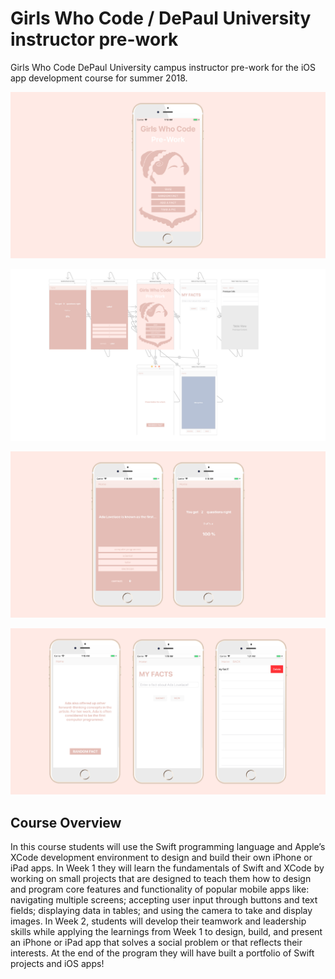 # Girls Who Code / DePaul University instructor pre-work
Girls Who Code DePaul University campus instructor pre-work for the iOS app development course for summer 2018. 

![alt text](/images/header.jpg?raw=true "App Overview 1")

![alt text](/images/wireframe.png?raw=true "App Overview 2")

![alt text](/images/quiz_game.jpg?raw=true "App Overview 3")

![alt text](/images/add_remove_fact.jpg?raw=true "App Overview 3")

## Course Overview ##
In this course students will use the Swift programming language and Apple’s XCode development environment to design and build their own iPhone or iPad apps. In Week 1 they will learn the fundamentals of Swift and XCode by working on small projects that are designed to teach them how to design and program core features and functionality of popular mobile apps like: navigating multiple screens; accepting user input through buttons and text fields; displaying data in tables; and using the camera to take and display images. In Week 2, students will develop their teamwork and leadership skills while applying the learnings from Week 1 to design, build, and present an iPhone or iPad app that solves a social problem or that reflects their interests. At the end of the program they will have built a portfolio of Swift projects and iOS apps!